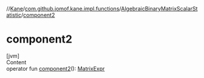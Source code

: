 //[Kane](../../index.md)/[com.github.jomof.kane.impl.functions](../index.md)/[AlgebraicBinaryMatrixScalarStatistic](index.md)/[component2](component2.md)



# component2  
[jvm]  
Content  
operator fun [component2](component2.md)(): [MatrixExpr](../../com.github.jomof.kane/-matrix-expr/index.md)  



